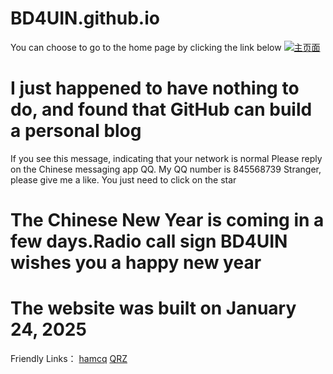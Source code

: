 # BD4UIN.github.io
You can choose to go to the home page by clicking the link below
[![主页面](https://img.shields.io/badge/访问-主页面-blue)](index.html)
# I just happened to have nothing to do, and found that GitHub can build a personal blog
If you see this message, indicating that your network is normal
Please reply on the Chinese messaging app QQ. My QQ number is 845568739
Stranger, please give me a like. You just need to click on the star
# The Chinese New Year is coming in a few days.Radio call sign BD4UIN wishes you a happy new year
# The website was built on January 24, 2025
Friendly Links：
[hamcq](https://www.hamcq.cn/BD4UIN)
[QRZ](https://www.qrz.com/db/bd4uin)
